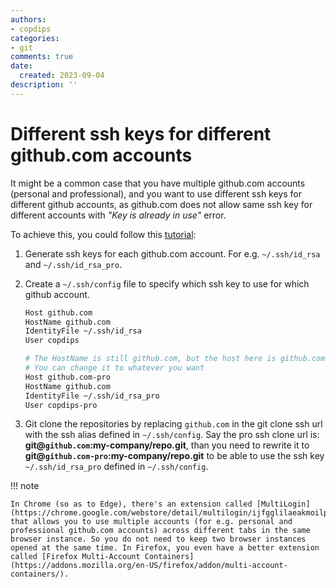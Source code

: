 ```yaml
---
authors:
- copdips
categories:
- git
comments: true
date:
  created: 2023-09-04
description: ''
---
```


# Different ssh keys for different github.com accounts

It might be a common case that you have multiple github.com accounts (personal and professional), and you want to use different ssh keys for different github accounts, as github.com does not allow same ssh key for different accounts with *"Key is already in use"* error.

To achieve this, you could follow this [tutorial](https://vanthanhtran245.github.io/use-multiple-ssh-key-for-different-git-accounts/):

<!-- more -->

1. Generate ssh keys for each github.com account. For e.g. `~/.ssh/id_rsa` and `~/.ssh/id_rsa_pro`.
2. Create a `~/.ssh/config` file to specify which ssh key to use for which github account.

    ```bash
    Host github.com
    HostName github.com
    IdentityFile ~/.ssh/id_rsa
    User copdips

    # The HostName is still github.com, but the host here is github.com-pro, this is the key point.
    # You can change it to whatever you want
    Host github.com-pro
    HostName github.com
    IdentityFile ~/.ssh/id_rsa_pro
    User copdips-pro
    ```

3. Git clone the repositories by replacing `github.com` in the git clone ssh url with the ssh alias defined in `~/.ssh/config`.
   Say the pro ssh clone url is: **git@`github.com`:my-company/repo.git**, than you need to rewrite it to **git@`github.com-pro`:my-company/repo.git** to be able to use the ssh key `~/.ssh/id_rsa_pro` defined in `~/.ssh/config`.

!!! note

    In Chrome (so as to Edge), there's an extension called [MultiLogin](https://chrome.google.com/webstore/detail/multilogin/ijfgglilaeakmoilplpcjcgjaoleopfi) that allows you to use multiple accounts (for e.g. personal and professional github.com accounts) across different tabs in the same browser instance. So you do not need to keep two browser instances opened at the same time. In Firefox, you even have a better extension called [Firefox Multi-Account Containers](https://addons.mozilla.org/en-US/firefox/addon/multi-account-containers/).
